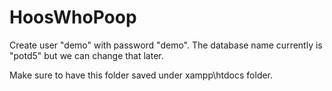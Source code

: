# HoosWhoPoop

Create user "demo" with password "demo". The database name currently is "potd5" but we can change that later.

Make sure to have this folder saved under xampp\htdocs folder.